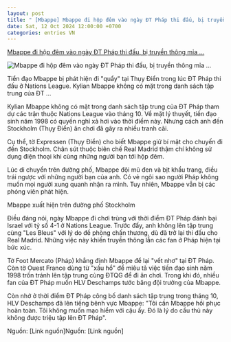 ```yaml
---
layout: post
title: " [Mbappe] Mbappe đi hộp đêm vào ngày ĐT Pháp thi đấu, bị truyền thông mỉa ..."
date: Sat, 12 Oct 2024 12:00:00 +0700
categories: entries VN
---
```

[Mbappe đi hộp đêm vào ngày ĐT Pháp thi đấu, bị truyền thông mỉa ...](https://www.24h.com.vn/bong-da/mbappe-di-hop-dem-vao-ngay-dt-phap-thi-dau-bi-truyen-thong-mia-mai-c48a1610080.html)

![Mbappe đi hộp đêm vào ngày ĐT Pháp thi đấu, bị truyền thông mỉa ...](https://icdn.24h.com.vn/upload/4-2024/images/2024-10-12/1728698591-812-thumbnail-width1200height628-watermark.jpg)

Tiền đạo Mbappe bị phát hiện đi "quẩy" tại Thụy Điển trong lúc ĐT Pháp thi đấu ở Nations League. Kylian Mbappe không có mặt trong danh sách tập trung của ĐT ...

Kylian Mbappe không có mặt trong danh sách tập trung của ĐT Pháp tham dự các trận thuộc Nations League vào tháng 10. Về mặt lý thuyết, tiền đạo sinh năm 1998 có quyền nghỉ xả hơi vào thời điểm này. Nhưng cách anh đến Stockholm (Thụy Điển) ăn chơi đã gây ra nhiều tranh cãi.

Cụ thể, tờ Expressen (Thụy Điển) cho biết Mbappe giữ bí mật cho chuyến đi đến Stockholm. Chân sút thuộc biên chế Real Madrid thậm chí không sử dụng điện thoại khi cùng những người bạn tới hộp đêm.

Lúc di chuyển trên đường phố, Mbappe đội mũ đen và bịt khẩu trang, điều trái ngược với những người bạn của anh. Có vẻ ngôi sao người Pháp không muốn mọi người xung quanh nhận ra mình. Tuy nhiên, Mbappe vẫn bị các phóng viên phát hiện.

Mbappe xuất hiện trên đường phố Stockholm

Điều đáng nói, ngày Mbappe đi chơi trùng với thời điểm ĐT Pháp đánh bại Israel với tỷ số 4-1 ở Nations League. Trước đấy, anh không lên tập trung cùng "Les Bleus" với lý do đề phòng chấn thương, dù đã trở lại thi đấu cho Real Madrid. Những việc này khiến truyền thông lẫn các fan ở Pháp hiện tại bức xúc.

Tờ Foot Mercato (Pháp) khẳng định Mbappe để lại "vết nhơ" tại ĐT Pháp. Còn tờ Ouest France dùng từ "xấu hổ" để miêu tả việc tiền đạo sinh năm 1998 trốn tránh lên tập trung cùng ĐTQG để đi ăn chơi. Trong khi đó, nhiều fan của ĐT Pháp muốn HLV Deschamps tước băng đội trưởng của Mbappe.

Còn nhớ ở thời điểm ĐT Pháp công bố danh sách tập trung trong tháng 10, HLV Deschamps đã lên tiếng bênh vực Mbappe: "Tôi cần Mbappe hồi phục hoàn toàn. Tôi không muốn mạo hiểm với cậu ấy. Đó là lý do cầu thủ này không được triệu tập lên ĐT Pháp".

Nguồn: [Link nguồn]Nguồn: [Link nguồn]

